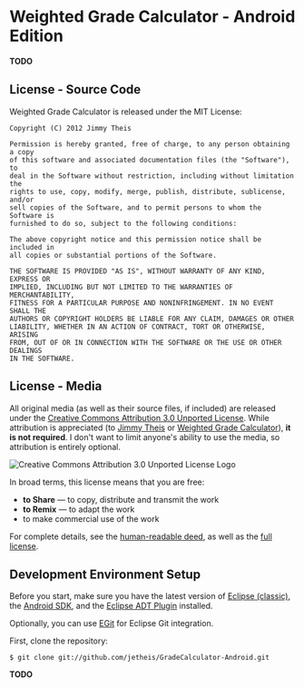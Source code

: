 # Weighted Grade Calculator - Android Edition

**TODO**

## License - Source Code

Weighted Grade Calculator is released under the MIT License:

    Copyright (C) 2012 Jimmy Theis

    Permission is hereby granted, free of charge, to any person obtaining a copy
    of this software and associated documentation files (the "Software"), to
    deal in the Software without restriction, including without limitation the
    rights to use, copy, modify, merge, publish, distribute, sublicense, and/or
    sell copies of the Software, and to permit persons to whom the Software is
    furnished to do so, subject to the following conditions:
    
    The above copyright notice and this permission notice shall be included in
    all copies or substantial portions of the Software.
    
    THE SOFTWARE IS PROVIDED "AS IS", WITHOUT WARRANTY OF ANY KIND, EXPRESS OR
    IMPLIED, INCLUDING BUT NOT LIMITED TO THE WARRANTIES OF MERCHANTABILITY,
    FITNESS FOR A PARTICULAR PURPOSE AND NONINFRINGEMENT. IN NO EVENT SHALL THE
    AUTHORS OR COPYRIGHT HOLDERS BE LIABLE FOR ANY CLAIM, DAMAGES OR OTHER
    LIABILITY, WHETHER IN AN ACTION OF CONTRACT, TORT OR OTHERWISE, ARISING
    FROM, OUT OF OR IN CONNECTION WITH THE SOFTWARE OR THE USE OR OTHER DEALINGS
    IN THE SOFTWARE.

## License - Media

All original media (as well as their source files, if included) are released
under the
[Creative Commons Attribution 3.0 Unported License](https://creativecommons.org/licenses/by/3.0/).
While attribution is appreciated (to [Jimmy Theis]() or
[Weighted Grade Calculator]()), **it is not required**. I don't want to limit
anyone's ability to use the media, so attribution is entirely optional.

![Creative Commons Attribution 3.0 Unported License Logo](http://i.creativecommons.org/l/by/3.0/88x31.png)

In broad terms, this license means that you are free:

* **to Share** — to copy, distribute and transmit the work
* **to Remix** — to adapt the work
* to make commercial use of the work

For complete details, see the
[human-readable deed](https://creativecommons.org/licenses/by/3.0/),
as well as the
[full license](https://creativecommons.org/licenses/by/3.0/legalcode).

## Development Environment Setup

Before you start, make sure you have the latest version of
[Eclipse (classic)](http://www.eclipse.org/downloads/), the 
[Android SDK](https://developer.android.com/sdk/index.html), and the
[Eclipse ADT Plugin](https://developer.android.com/sdk/eclipse-adt.html#installing)
installed.

Optionally, you can use [EGit](http://www.eclipse.org/egit/) for Eclipse Git
integration.

First, clone the repository:

    $ git clone git://github.com/jetheis/GradeCalculator-Android.git

**TODO**


